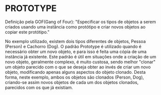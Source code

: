 PROTOTYPE
=========

Definição pela GOF(Gang of Four): "Especificar os tipos de objetos a serem criados usando uma instância como protótipo e criar
                                   novos objetos ao copiar este protótipo."

No exemplo utilizado, existem dois tipos diferentes de objetos, Pessoa (Person) e Cachorro (Dog). O padrão Prototype é utilizado
quando é necessário obter um novo objeto, e para isso é feita uma cópia de uma instância já existente. Este padrão é útil em situações
onde a criação de um novo objeto, geralmente complexo, é muito custosa, sendo melhor "clonar" um objeto parecido com o que se deseja
obter ao invés de criar um novo objeto, modificando apenas alguns aspectos do objeto clonado. Desta forma, neste exemplo, ambos os
objetos são clonados (Person, Dog), criando-se assim novos objetos de cada um dos objetos clonados, parecidos com os que já existiam.
